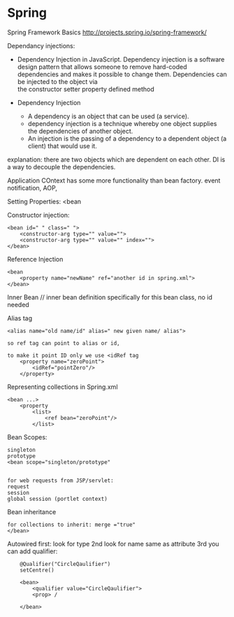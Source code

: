 # Spring
Spring Framework Basics
http://projects.spring.io/spring-framework/

Dependancy injections:

* Dependency Injection in JavaScript. 
	Dependency injection is a software design pattern that allows someone to remove hard-coded dependencies and makes it possible to change them. 
Dependencies can be injected to the object via 	
	the constructor 
	setter property
	defined method

* Dependency Injection
	-	A dependency is an object that can be used (a service).
	-	dependency injection is a technique whereby one object supplies the dependencies of another object.  
	-	An injection is the passing of a dependency to a dependent object (a client) that would use it.

explanation: there are two objects which are dependent on each other.
	DI is a way to decouple the dependencies.
	

	
Application COntext has some more functionality than bean factory.
event notification, AOP, 

Setting Properties:
	<bean 
		<property name="" value="">
		</bean>


Constructor injection:


	<bean id=" " class=" ">
		<constructor-arg type="" value="">
		<constructor-arg type="" value="" index="">
	</bean>

Reference Injection

	<bean 
		<property name="newName" ref="another id in spring.xml">
	</bean>
	
	
Inner Bean
	<bean>
		<property  name="var name given in class">
			<bean> // inner bean definition specifically for this bean class, no id needed
				<property name=" " value="..."/>
			</bean>
		</property>
	</bean>
	
	
Alias tag

	<alias name="old name/id" alias=" new given name/ alias">
	
	so ref tag can point to alias or id, 
	
	to make it point ID only we use <idRef tag
		<property name="zeroPoint">
			<idRef="pointZero"/>
		</property>
			
Representing collections in Spring.xml

	<bean ...>
		<property
			<list>
				<ref bean="zeroPoint"/>
			</list>
			
			
Bean Scopes:

	singleton
	prototype
	<bean scope="singleton/prototype"
	
	
	for web requests from JSP/servlet:
	request
	session
	global session (portlet context)
	
	
Bean inheritance
	<bean parent="some other bean id">
	
	for collections to inherit: merge ="true"
	</bean>
	
	
Autowired
		first: look for type
		2nd look for name same as attribute
		3rd you can add qualifier:
		
		@Qualifier("CircleQaulifier")
		setCentre()
	
		<bean>
			<qualifier value="CircleQaulifier">
			<prop> /
			
		</bean>
